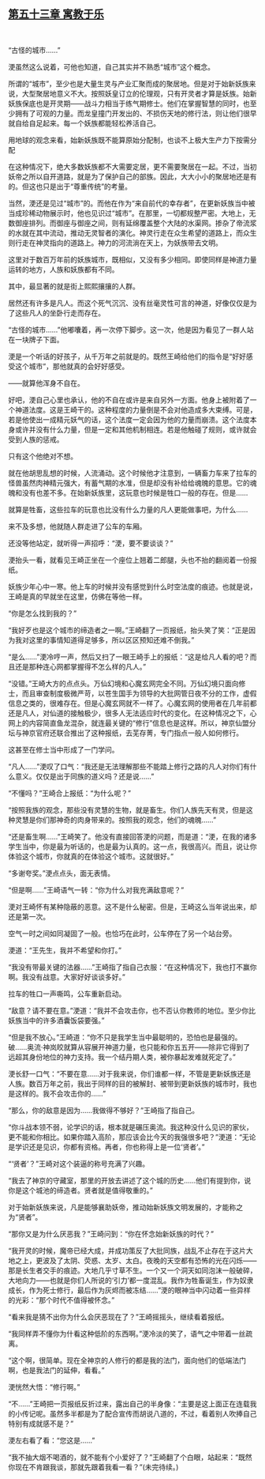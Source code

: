 ## [第五十三章 寓教于乐](https://www.xxbiquge.com/11_11207/9124869.html)
﻿

  “古怪的城市……”

  浭虽然这么说着，可他也知道，自己其实并不熟悉“城市”这个概念。

  所谓的“城市”，至少也是大量生灵与产业汇聚而成的聚居地。但是对于始新妖族来说，大型聚居地意义不大。按照妖皇订立的伦理观，只有开灵者才算是妖族。始新妖族保底也是开灵期——战斗力相当于练气期修士。他们在掌握智慧的同时，也至少拥有了可观的力量。而龙皇撞门开发出的、不损伤天地的修行法，则让他们很早就自给自足起来。每一个妖族都能轻松养活自己。

  用地球的观念来看，始新妖族既不能算原始分配制，也谈不上极大生产力下按需分配

  在这种情况下，绝大多数妖族都不大需要定居，更不需要聚居在一起。不过，当初妖帝之所以自开道路，就是为了保护自己的部族。因此，大大小小的聚居地还是有的。但这也只是出于“尊重传统”的考量。

  当然，浭还是见过“城市”的。而他在作为“来自前代的幸存者”，在更新妖族当中被当成珍稀动物展示时，他也见识过“城市”。在那里，一切都规整严密。大地上，无数御座排列。而御座与御座之间，则有延绵覆盖整个大陆的水渠网。掺杂了帝流浆的水就在其中流动，推动无灵智者的演化。神灵行走在众生希望的道路上，而众生则行走在神灵指向的道路上。神力的河流淌在天上，为妖族带去文明。

  这里对于数百万年前的妖族城市，既相似，又没有多少相同。即使同样是神道力量运转的地方，人族和妖族都有不同。

  其中，最显著的就是街上熙熙攘攘的人群。

  居然还有许多是凡人。而这个死气沉沉、没有丝毫灵性可言的神道，好像仅仅是为了这些凡人的坐卧行走而存在。

  “古怪的城市……”他嘟囔着，再一次停下脚步。这一次，他是因为看见了一群人站在一块牌子下面。

  浭是一个听话的好孩子，从千万年之前就是的。既然王崎给他们的指令是“好好感受这个城市”，那他就真的会好好感受。

  ——就算他浑身不自在。

  好吧，浭自己心里也承认，他的不自在或许是来自另外一方面。他身上被附着了一个神道法度。这是王崎干的。这种程度的力量倒是不会对他造成多大束缚。可是，若是他使出一成精元妖气的话，这个法度一定会因为他的力量而崩溃。这个法度本身或许并没有什么力量，但是一定和其他机制相连。若是他触碰了规则，或许就会受到人族的惩戒。

  只有这个他绝对不想。

  就在他胡思乱想的时候，人流涌动。这个时候他才注意到，一辆畜力车来了拉车的怪兽虽然肉神精元强大，有蓄气期的水准，但是却没有补给给魂魄的意思。它的魂魄和没有也差不多。在始新妖族里，这玩意也时候是牲口一般的存在。但是……

  就算是牲畜，这些拉车的玩意也比没有什么力量的凡人更能做事吧，为什么……

  来不及多想，他就随人群走进了公车的车厢。

  还没等他站定，就听得一声招呼：“浭，要不要谈谈？”

  浭抬头一看，就看见王崎正坐在一个座位上翘着二郎腿，头也不抬的翻阅着一份报纸。

  妖族少年心中一寒。他上车的时候并没有感觉到什么时空法度的痕迹。也就是说，王崎是真的早就坐在这里，仿佛在等他一样。

  “你是怎么找到我的？”

  “我好歹也是这个城市的缔造者之一啊。”王崎翻了一页报纸，抬头笑了笑：“正是因为我对这里的事情知道得足够多，所以区区预知还难不倒我。”

  “是么……”浭冷哼一声，然后又扫了一眼王崎手上的报纸：“这是给凡人看的吧？而且还是那种连心网都掌握得不怎么样的凡人。”

  “没错。”王崎大方的点点头。万仙幻境和心魔玄网完全不同。万仙幻境只面向修士，而且审查制度极微严苛，以苍生国手为领导的大批网管日夜不分的工作，虚假信息之类的，很难存在。但是心魔玄网就不一样了。心魔玄网的使用者在几年前都还是凡人，对仙道的接触极少，很多人无法适应时代的变化。在这种情况之下，心网上的内容简直鱼龙混杂，就连最关键的“修行”信息也是这样。所以，神京仙盟分坛与神京官府还联合推出了这种报纸，去芜存菁，专门指点一般人如何修行。

  这甚至在修士当中形成了一门学问。

  “凡人……”浭叹了口气：“我还是无法理解那些不能踏上修行之路的凡人对你们有什么意义。仅仅是出于同族的道义吗？还是说……”

  “不懂吗？”王崎合上报纸：“为什么呢？”

  “按照我族的观念，那些没有灵慧的生物，就是畜生。你们人族先天有灵，但是这种灵慧是你们那神奇的肉身带来的。按照我的观念，他们的魂魄……”

  “还是畜生啊……”王崎笑了。他没有直接回答浭的问题，而是道：“浭，在我的诸多学生当中，你是最为听话的，也是最为认真的。这一点，我很高兴。而且，说让你体验这个城市，你就真的在体验这个城市。这就很好。”

  “多谢夸奖。”浭点点头，面无表情。

  “但是啊……”王崎语气一转：“你为什么对我充满敌意呢？”

  浭对王崎怀有某种隐蔽的恶意。这不是什么秘密。但是，王崎这么当年说出来，却还是第一次。

  空气一时之间如同凝固了一般。也恰巧在此时，公车停在了另一个站台旁。

  浭道：“王先生，我并不希望和你打。”

  “我没有带最关键的法器……”王崎指了指自己衣服：“在这种情况下，我也打不赢你啊。我没有战意。大家好好谈谈多好。”

  拉车的牲口一声嘶鸣，公车重新启动。

  “敌意？请不要在意。”浭道：“我并不会攻击你，也不否认你教师的地位。至少你比妖族当中的许多酒囊饭袋要强。”

  “但是我不放心。”王崎道：“你不只是我学生当中最聪明的，恐怕也是最强的。破……奥流·神岚皎就算从容展开神道力量，也只能和你五五开——除非它得到了远超其身份地位的神力支持。我一个结丹期人类，被你暴起发难就死定了。”

  浭长舒一口气：“不要在意……对于我来说，你们谁都一样，不管是更新妖族还是人族。数百万年之前，我出于同样的目的被解封、被带到更新妖族的城市时，我也是这样的。我不会攻击你的……”

  “那么，你的敌意是因为……我做得不够好？”王崎指了指自己。

  “你斗战本领不弱，论学识的话，根本就是碾压奥流。我这种没什么见识的家伙，更不能和你相比。如果你踏入高阶，那应该会比今天的我强很多吧？”浭道：“无论是学识还是见识，你都有资格。再者，你也称得上是一位‘贤者’。”

  “‘贤者’？”王崎对这个装逼的称号充满了兴趣。

  “我去了神京的守藏室，那里的开放去讲述了这个城的历史……他们有提到你，说你是这个城池的缔造者。贤者就是值得敬重的。”

  对于始新妖族来说，凡是能够襄助妖帝，推动始新妖族文明发展的，才能称之为“贤者”。

  “那你又是为什么厌恶我？”王崎问到：“你在怀念始新妖族的时代？”

  “我开灵的时候，魔帝已经大成，并成功策反了大批同族，战乱不止存在于这片大地之上，更波及了太阴、荧惑、太岁、太白。夜晚的天空都有恐怖的光在闪烁——那是长生者交手的痕迹。大地几乎寸草不生。一个又一个洞天如同泡沫一般破碎，大地向力——也就是你们人所说的‘引力’都一度混乱。我作为牲畜诞生，作为奴隶成长，作为死士修行，最后作为灰烬而被冻结……”浭的眼神当中闪动着一些异样的光彩：“那个时代不值得被怀念。”

  “看来我是猜不出你为什么会厌恶现在了？”王崎摇摇头，继续看着报纸。

  “我同样弄不懂你为什看这种低阶的东西啊。”浭冷淡的笑了，语气之中带着一丝疏离。

  “这个啊，很简单。现在全神京的人修行的都是我的法门，面向他们的低端法门啊，也是我法门的延伸，看看。”

  浭恍然大悟：“修行啊。”

  “不……”王崎把一页报纸反折过来，露出自己的半身像：“主要是这上面正在连载我的小传记呢。虽然多半都是为了配合宣传而胡说八道的，不过，看着别人吹捧自己特别有成就感不是？”

  浭左右看了看：“您这是……”

  “我不抽大烟不喝酒的，就不能有个小爱好了？”王崎翻了个白眼，站起来：“既然你现在不肯跟我谈，那就先跟着我看一看？”(未完待续。)
